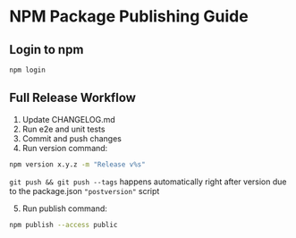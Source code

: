 # NPM Package Publishing Guide

## Login to npm
```bash
npm login
```

## Full Release Workflow
1. Update CHANGELOG.md
2. Run e2e and unit tests
3. Commit and push changes
4. Run version command:

```bash
npm version x.y.z -m "Release v%s"
```

`git push && git push --tags` happens automatically right after version due to the package.json `"postversion"` script

5. Run publish command:

```bash
npm publish --access public
```
